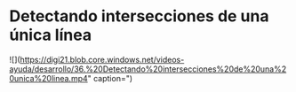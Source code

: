 # Detectando intersecciones de una única línea

![](https://digi21.blob.core.windows.net/videos-ayuda/desarrollo/36.%20Detectando%20intersecciones%20de%20una%20unica%20linea.mp4" caption=")

